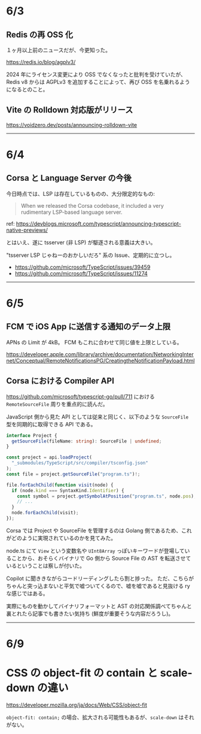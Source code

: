 # 6/3

## Redis の再 OSS 化

１ヶ月以上前のニュースだが、今更知った。

https://redis.io/blog/agplv3/

2024 年にライセンス変更により OSS でなくなったと批判を受けていたが、Redis v8 からは AGPLv3 を追加することによって、再び OSS を名乗れるようになるとのこと。

## Vite の Rolldown 対応版がリリース

https://voidzero.dev/posts/announcing-rolldown-vite

---

# 6/4

## Corsa と Language Server の今後

今日時点では、LSP は存在しているものの、大分限定的なもの:

> When we released the Corsa codebase, it included a very rudimentary LSP-based language server.

ref: https://devblogs.microsoft.com/typescript/announcing-typescript-native-previews/

とはいえ、遂に tsserver (非 LSP) が駆逐される意義は大きい。

"tsserver LSP じゃねーのおかしいだろ" 系の Issue、定期的に立つし。

- https://github.com/microsoft/TypeScript/issues/39459
- https://github.com/microsoft/TypeScript/issues/11274

---

# 6/5

## FCM で iOS App に送信する通知のデータ上限

APNs の Limit が 4kB。 FCM もこれに合わせて同じ値を上限としている。

https://developer.apple.com/library/archive/documentation/NetworkingInternet/Conceptual/RemoteNotificationsPG/CreatingtheNotificationPayload.html

## Corsa における Compiler API

https://github.com/microsoft/typescript-go/pull/711 における `RemoteSourceFile` 周りを重点的に読んだ。

JavaScript 側から見た API としては従来と同じく、以下のような `SourceFile` 型を同期的に取得できる API である。

```ts
interface Project {
  getSourceFile(fileName: string): SourceFile | undefined;
}
```

```ts
const project = api.loadProject(
  "_submodules/TypeScript/src/compiler/tsconfig.json"
);
const file = project.getSourceFile("program.ts")!;

file.forEachChild(function visit(node) {
  if (node.kind === SyntaxKind.Identifier) {
    const symbol = project.getSymbolAtPosition("program.ts", node.pos);
    // ...
  }
  node.forEachChild(visit);
});
```

Corsa では Project や SourceFile を管理するのは Golang 側であるため、これがどのように実現されているのかを見てみた。

node.ts にて `View` という変数名や `UInt8Array` っぽいキーワードが登場していることから、おそらくバイナリで Go 側から Source File の AST を転送させているということは察しが付いた。

Copilot に聞ききながらコードリーディングしたら割と捗った。
ただ、こちらがちゃんと突っ込まないと平気で嘘ついてくるので、嘘を嘘であると見抜ける ry な感じではある。

実際にものを動かしてバイナリフォーマットと AST の対応関係調べてちゃんと裏とれたら記事でも書きたい気持ち (鮮度が重要そうな内容だろうし)。

---

# 6/9

# CSS の object-fit の contain と scale-down の違い

https://developer.mozilla.org/ja/docs/Web/CSS/object-fit

`object-fit: contain;` の場合、拡大される可能性もあるが、`scale-down` はそれがない。
